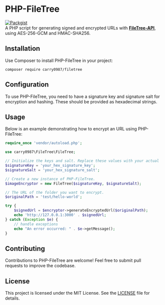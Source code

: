 # PHP-FileTree
[![Packgist](https://img.shields.io/packagist/v/carry0987/filetree.svg?style=flat-square)](https://packagist.org/packages/carry0987/filetree)  
A PHP script for generating signed and encrypted URLs with **[FileTree-API](https://github.com/carry0987/FileTree-API/)**, using AES-256-GCM and HMAC-SHA256.

## Installation
Use Composer to install PHP-FileTree in your project:

```shell
composer require carry0987/filetree
```

## Configuration
To use PHP-FileTree, you need to have a signature key and signature salt for encryption and hashing. These should be provided as hexadecimal strings.

## Usage
Below is an example demonstrating how to encrypt an URL using PHP-FileTree:

```php
require_once 'vendor/autoload.php';

use carry0987\FileTree\FileTree;

// Initialize the keys and salt. Replace these values with your actual keys and salt.
$signatureKey = 'your_hex_signature_key';
$signatureSalt = 'your_hex_signature_salt';

// Create a new instance of PHP-FileTree.
$imageEncryptor = new FileTree($signatureKey, $signatureSalt);

// The URL of the folder you want to encrypt.
$originalPath = 'test/hello-world';

try {
    $signedUrl = $encryptor->generateEncryptedUrl($originalPath);
    echo 'http://127.0.0.1:3000' . $signedUrl;
} catch (Exception $e) {
    // handle exceptions
    echo "An error occurred: " . $e->getMessage();
}
```

## Contributing
Contributions to PHP-FileTree are welcome! Feel free to submit pull requests to improve the codebase.

## License
This project is licensed under the MIT License. See the [LICENSE](LICENSE) file for details.
